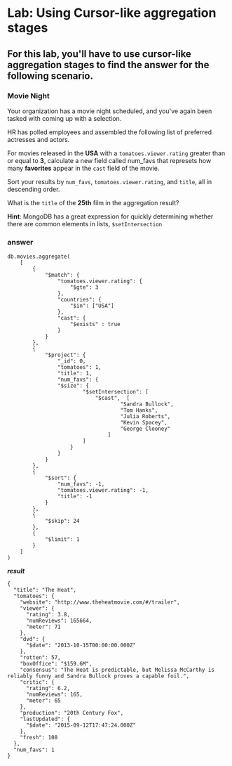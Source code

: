 # Lab: Using Cursor-like aggregation stages

## For this lab, you'll have to use cursor-like aggregation stages to find the answer for the following scenario.

### Movie Night

Your organization has a movie night scheduled, and you've again been tasked with coming up with a selection.

HR has polled employees and assembled the following list of preferred actresses and actors.

For movies released in the **USA** with a ``tomatoes.viewer.rating`` greater
than or equal to **3**, calculate a new field called num_favs that represets how
many **favorites** appear in the ``cast`` field of the movie.

Sort your results by ``num_favs``, ``tomatoes.viewer.rating``, and ``title``,
all in descending order.

What is the ``title`` of the **25th** film in the aggregation result?

**Hint**: MongoDB has a great expression for quickly determining whether there are common elements in lists, ``$setIntersection``

### answer

```
db.movies.aggregate(
    [
        {
            "$match": {
                "tomatoes.viewer.rating": {
                    "$gte": 3
                },
                "countries": {  
                    "$in": ["USA"]
                },
                "cast": {
                    "$exists" : true 
                }
            }
        },
        {
            "$project": {
                "_id": 0,
                "tomatoes": 1,
                "title": 1,
                "num_favs": {
                "$size": {
                        "$setIntersection": [
                            "$cast",  [
                                    "Sandra Bullock",
                                    "Tom Hanks",
                                    "Julia Roberts",
                                    "Kevin Spacey",
                                    "George Clooney"
                                ]
                        ]
                    }
                }
            }
        },
        {
            "$sort": {
                "num_favs": -1,
                "tomatoes.viewer.rating": -1,
                "title": -1
            }
        },
        {
            "$skip": 24
        },
        {
            "$limit": 1
        }
    ]
)
```

***result***
```
{
  "title": "The Heat",
  "tomatoes": {
    "website": "http://www.theheatmovie.com/#/trailer",
    "viewer": {
      "rating": 3.8,
      "numReviews": 165664,
      "meter": 71
    },
    "dvd": {
      "$date": "2013-10-15T00:00:00.000Z"
    },
    "rotten": 57,
    "boxOffice": "$159.6M",
    "consensus": "The Heat is predictable, but Melissa McCarthy is reliably funny and Sandra Bullock proves a capable foil.",
    "critic": {
      "rating": 6.2,
      "numReviews": 165,
      "meter": 65
    },
    "production": "20th Century Fox",
    "lastUpdated": {
      "$date": "2015-09-12T17:47:24.000Z"
    },
    "fresh": 108
  },
  "num_favs": 1
}
```